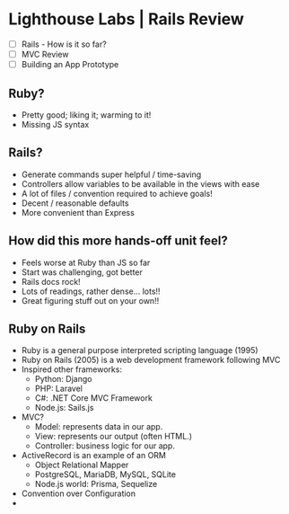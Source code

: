 # Lighthouse Labs | Rails Review

* [ ] Rails - How is it so far?
* [ ] MVC Review
* [ ] Building an App Prototype

## Ruby?

* Pretty good; liking it; warming to it!
* Missing JS syntax

## Rails?

* Generate commands super helpful / time-saving
* Controllers allow variables to be available in the views with ease
* A lot of files / convention required to achieve goals!
* Decent / reasonable defaults
* More convenient than Express

## How did this more hands-off unit feel?

* Feels worse at Ruby than JS so far
* Start was challenging, got better
* Rails docs rock!
* Lots of readings, rather dense... lots!!
* Great figuring stuff out on your own!!

## Ruby on Rails

* Ruby is a general purpose interpreted scripting language (1995)
* Ruby on Rails (2005) is a web development framework following MVC
* Inspired other frameworks:
    * Python: Django
    * PHP: Laravel
    * C#: .NET Core MVC Framework
    * Node.js: Sails.js
* MVC?
    * Model: represents data in our app.
    * View: represents our output (often HTML.)
    * Controller: business logic for our app.
* ActiveRecord is an example of an ORM
    * Object Relational Mapper
    * PostgreSQL, MariaDB, MySQL, SQLite
    * Node.js world: Prisma, Sequelize
* Convention over Configuration
* 
